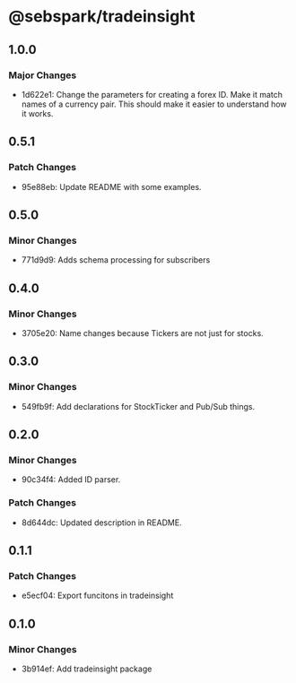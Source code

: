 # @sebspark/tradeinsight

## 1.0.0

### Major Changes

- 1d622e1: Change the parameters for creating a forex ID. Make it match names of a currency pair. This should make it easier to understand how it works.

## 0.5.1

### Patch Changes

- 95e88eb: Update README with some examples.

## 0.5.0

### Minor Changes

- 771d9d9: Adds schema processing for subscribers

## 0.4.0

### Minor Changes

- 3705e20: Name changes because Tickers are not just for stocks.

## 0.3.0

### Minor Changes

- 549fb9f: Add declarations for StockTicker and Pub/Sub things.

## 0.2.0

### Minor Changes

- 90c34f4: Added ID parser.

### Patch Changes

- 8d644dc: Updated description in README.

## 0.1.1

### Patch Changes

- e5ecf04: Export funcitons in tradeinsight

## 0.1.0

### Minor Changes

- 3b914ef: Add tradeinsight package
